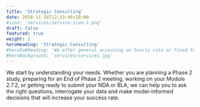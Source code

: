 ```yaml
---
title: 'Strategic Consulting'
date: 2018-11-18T12:33:46+10:00
#icon: 'services/service-icon-1.png'
draft: false
featured: true
weight: 1
heroHeading: 'Strategic Consulting'
#heroSubHeading: 'We offer general accouting on hourly rate or fixed fee'
#heroBackground: 'services/service1.jpg'
---
```


We start by understanding your needs. Whether you are planning a Phase 2 study,
preparing for an End of Phase 2 meeting, working on your Module 2.7.2, or
getting ready to submit your NDA or BLA, we can help you to ask the right
questions, interrogate your data and make model-informed decisions that will
increase your success rate.

